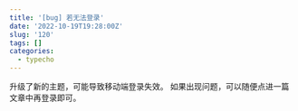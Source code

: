 ```yaml
---
title: '[bug] 若无法登录'
date: '2022-10-19T19:28:00Z'
slug: '120'
tags: []
categories:
  - typecho
---
```

升级了新的主题，可能导致移动端登录失效。
如果出现问题，可以随便点进一篇文章中再登录即可。

